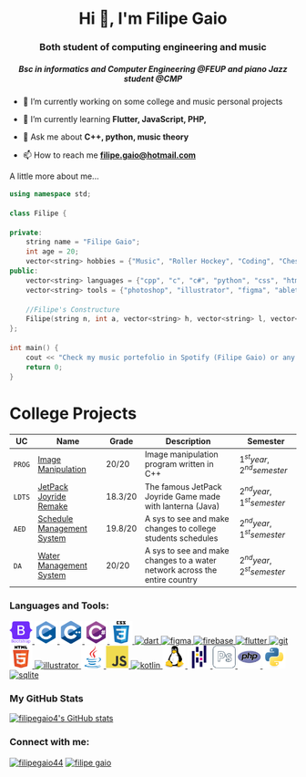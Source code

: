 <h1 align="center">Hi 👋, I'm Filipe Gaio</h1>
<h3 align="center">Both student of computing engineering and music</h3>
<h5 align = "center"> Bsc in informatics and Computer Engineering @FEUP and piano Jazz student @CMP</h5>

- 🔭 I’m currently working on some college and music personal projects

- 🌱 I’m currently learning **Flutter, JavaScript, PHP,**

- 💬 Ask me about **C++, python, music theory**

- 📫 How to reach me **filipe.gaio@hotmail.com**

A little more about me...  

```cpp
using namespace std;

class Filipe {

private:
    string name = "Filipe Gaio";
    int age = 20;
    vector<string> hobbies = {"Music", "Roller Hockey", "Coding", "Chess", "Explore"};
public:
    vector<string> languages = {"cpp", "c", "c#", "python", "css", "html", "php", "sqlite", "java", "flutter"}
    vector<string> tools = {"photoshop", "illustrator", "figma", "ableton", "sony vegas", "various IDE"}

    //Filipe's Constructure
    Filipe(string n, int a, vector<string> h, vector<string> l, vector<sring> t) : name(n), age(a), hobbies(h), languages(l), tools(t) {}
};

int main() {
    cout << "Check my music portefolio in Spotify (Filipe Gaio) or any other streaming platform" << endl;
    return 0;
}
```

<h1>College Projects</h1>

| UC | Name | Grade | Description | Semester |
| --- | --- | --- | --- | --- |
| `PROG` | <a href = "https://github.com/HenriqueSFernandes/Image-Manipulation-Prog"> Image Manipulation</a> | $20/20$ | Image manipulation program written in C++ | $1^{st} year, 2^{nd} semester$ |
| `LDTS` | <a href = "https://github.com/FilipeGaio4/LDTS-JetPackJoyride.git"> JetPack Joyride Remake</a> | $18.3/20$ | The famous JetPack Joyride Game made with lanterna (Java) | $2^{nd} year, 1^{st} semester$ |
| `AED` | <a href = "https://github.com/FilipeGaio4/AED_PROJ_ScheduleMangmentSys.git"> Schedule Management System</a> | $19.8/20$ | A sys to see and make changes to college students schedules | $2^{nd} year, 1^{st} semester$ |
| `DA` | <a href = "https://github.com/FilipeGaio4/1DA_PROJ_WaterMangmentSys.git"> Water Management System</a> | $20/20$ | A sys to see and make changes to a water network across the entire country | $2^{nd} year, 2^{st} semester$ |

<h3 align="left">Languages and Tools:</h3>
<p align="left"> <a href="https://getbootstrap.com" target="_blank" rel="noreferrer"> <img src="https://raw.githubusercontent.com/devicons/devicon/master/icons/bootstrap/bootstrap-plain-wordmark.svg" alt="bootstrap" width="40" height="40"/> </a> <a href="https://www.cprogramming.com/" target="_blank" rel="noreferrer"> <img src="https://raw.githubusercontent.com/devicons/devicon/master/icons/c/c-original.svg" alt="c" width="40" height="40"/> </a> <a href="https://www.w3schools.com/cpp/" target="_blank" rel="noreferrer"> <img src="https://raw.githubusercontent.com/devicons/devicon/master/icons/cplusplus/cplusplus-original.svg" alt="cplusplus" width="40" height="40"/> </a> <a href="https://www.w3schools.com/cs/" target="_blank" rel="noreferrer"> <img src="https://raw.githubusercontent.com/devicons/devicon/master/icons/csharp/csharp-original.svg" alt="csharp" width="40" height="40"/> </a> <a href="https://www.w3schools.com/css/" target="_blank" rel="noreferrer"> <img src="https://raw.githubusercontent.com/devicons/devicon/master/icons/css3/css3-original-wordmark.svg" alt="css3" width="40" height="40"/> </a> <a href="https://dart.dev" target="_blank" rel="noreferrer"> <img src="https://www.vectorlogo.zone/logos/dartlang/dartlang-icon.svg" alt="dart" width="40" height="40"/> </a> <a href="https://www.figma.com/" target="_blank" rel="noreferrer"> <img src="https://www.vectorlogo.zone/logos/figma/figma-icon.svg" alt="figma" width="40" height="40"/> </a> <a href="https://firebase.google.com/" target="_blank" rel="noreferrer"> <img src="https://www.vectorlogo.zone/logos/firebase/firebase-icon.svg" alt="firebase" width="40" height="40"/> </a> <a href="https://flutter.dev" target="_blank" rel="noreferrer"> <img src="https://www.vectorlogo.zone/logos/flutterio/flutterio-icon.svg" alt="flutter" width="40" height="40"/> </a> <a href="https://git-scm.com/" target="_blank" rel="noreferrer"> <img src="https://www.vectorlogo.zone/logos/git-scm/git-scm-icon.svg" alt="git" width="40" height="40"/> </a> <a href="https://www.w3.org/html/" target="_blank" rel="noreferrer"> <img src="https://raw.githubusercontent.com/devicons/devicon/master/icons/html5/html5-original-wordmark.svg" alt="html5" width="40" height="40"/> </a> <a href="https://www.adobe.com/in/products/illustrator.html" target="_blank" rel="noreferrer"> <img src="https://www.vectorlogo.zone/logos/adobe_illustrator/adobe_illustrator-icon.svg" alt="illustrator" width="40" height="40"/> </a> <a href="https://www.java.com" target="_blank" rel="noreferrer"> <img src="https://raw.githubusercontent.com/devicons/devicon/master/icons/java/java-original.svg" alt="java" width="40" height="40"/> </a> <a href="https://developer.mozilla.org/en-US/docs/Web/JavaScript" target="_blank" rel="noreferrer"> <img src="https://raw.githubusercontent.com/devicons/devicon/master/icons/javascript/javascript-original.svg" alt="javascript" width="40" height="40"/> </a> <a href="https://kotlinlang.org" target="_blank" rel="noreferrer"> <img src="https://www.vectorlogo.zone/logos/kotlinlang/kotlinlang-icon.svg" alt="kotlin" width="40" height="40"/> </a> <a href="https://www.linux.org/" target="_blank" rel="noreferrer"> <img src="https://raw.githubusercontent.com/devicons/devicon/master/icons/linux/linux-original.svg" alt="linux" width="40" height="40"/> </a> <a href="https://pandas.pydata.org/" target="_blank" rel="noreferrer"> <img src="https://raw.githubusercontent.com/devicons/devicon/2ae2a900d2f041da66e950e4d48052658d850630/icons/pandas/pandas-original.svg" alt="pandas" width="40" height="40"/> </a> <a href="https://www.photoshop.com/en" target="_blank" rel="noreferrer"> <img src="https://raw.githubusercontent.com/devicons/devicon/master/icons/photoshop/photoshop-line.svg" alt="photoshop" width="40" height="40"/> </a> <a href="https://www.php.net" target="_blank" rel="noreferrer"> <img src="https://raw.githubusercontent.com/devicons/devicon/master/icons/php/php-original.svg" alt="php" width="40" height="40"/> </a> <a href="https://www.python.org" target="_blank" rel="noreferrer"> <img src="https://raw.githubusercontent.com/devicons/devicon/master/icons/python/python-original.svg" alt="python" width="40" height="40"/> </a> <a href="https://www.sqlite.org/" target="_blank" rel="noreferrer"> <img src="https://www.vectorlogo.zone/logos/sqlite/sqlite-icon.svg" alt="sqlite" width="40" height="40"/> </a> </p>

<h3>My GitHub Stats</h3>

<a href="http://www.github.com/filipegaio4"><img src="https://github-readme-stats.vercel.app/api?username=filipegaio4&show_icons=true&hide=&count_private=true&title_color=0891b2&text_color=ffffff&icon_color=0891b2&bg_color=1c1917&hide_border=true&show_icons=true" alt="filipegaio4's GitHub stats" /></a>

<!-- <p align="left"> <a href="https://github.com/ryo-ma/github-profile-trophy"><img src="https://github-profile-trophy.vercel.app/?username=filipegaio4" alt="filipegaio4" /></a> </p> -->
<h3 align="left">Connect with me:</h3>
<p align="left">
<a href="https://instagram.com/filipegaio44" target="blank"><img align="center" src="https://raw.githubusercontent.com/rahuldkjain/github-profile-readme-generator/master/src/images/icons/Social/instagram.svg" alt="filipegaio44" height="30" width="40" /></a>
<a href="https://www.youtube.com/playlist?list=PLKPc84TIPcZNYdF5OpaPr-CgStc2GfRBB" target="blank"><img align="center" src="https://raw.githubusercontent.com/rahuldkjain/github-profile-readme-generator/master/src/images/icons/Social/youtube.svg" alt="filipe gaio" height="30" width="40" /></a>
</p>
